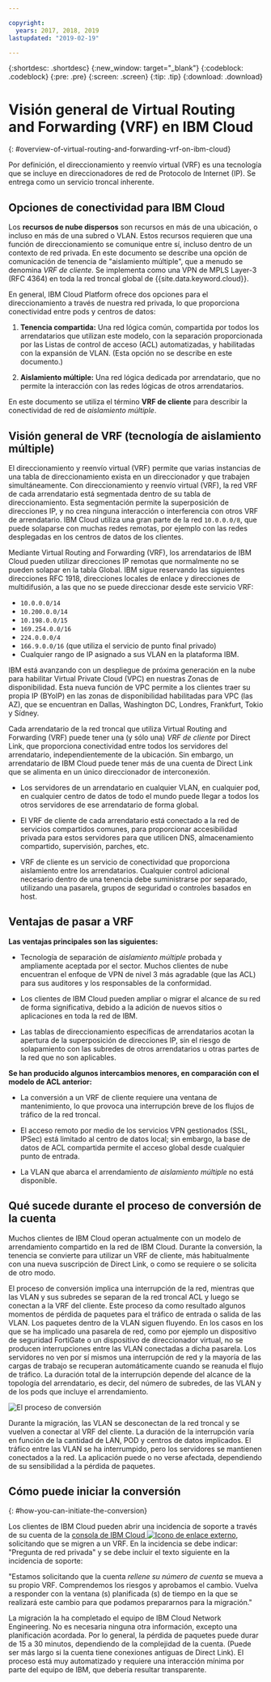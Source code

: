 ```yaml
---

copyright:
  years: 2017, 2018, 2019
lastupdated: "2019-02-19"

---
```


{:shortdesc: .shortdesc}
{:new_window: target="_blank"}
{:codeblock: .codeblock}
{:pre: .pre}
{:screen: .screen}
{:tip: .tip}
{:download: .download}

# Visión general de Virtual Routing and Forwarding (VRF) en IBM Cloud
{: #overview-of-virtual-routing-and-forwarding-vrf-on-ibm-cloud}

Por definición, el direccionamiento y reenvío virtual (VRF) es una tecnología que se incluye en direccionadores de red de Protocolo de Internet (IP). Se entrega como un servicio troncal inherente.

## Opciones de conectividad para IBM Cloud

Los **recursos de nube dispersos** son recursos en más de una ubicación, o incluso en más de una subred o VLAN. Estos recursos requieren que una función de direccionamiento se comunique entre sí, incluso dentro de un contexto de red privada. En este documento se describe una opción de comunicación de tenencia de "aislamiento múltiple", que a menudo se denomina _VRF de cliente_. Se implementa como una VPN de MPLS Layer-3 (RFC 4364) en toda la red troncal global de {{site.data.keyword.cloud}}.

En general, IBM Cloud Platform ofrece dos opciones para el direccionamiento a través de nuestra red privada, lo que proporciona conectividad entre pods y centros de datos:

1. **Tenencia compartida:** Una red lógica común, compartida por todos los arrendatarios que utilizan este modelo, con la separación proporcionada por las Listas de control de acceso (ACL) automatizadas, y habilitadas con la expansión de VLAN. (Esta opción no se describe en este documento.)

2. **Aislamiento múltiple:** Una red lógica dedicada por arrendatario, que no permite la interacción con las redes lógicas de otros arrendatarios.  

En este documento se utiliza el término **VRF de cliente** para describir la conectividad de red de _aislamiento múltiple_.

## Visión general de VRF (tecnología de aislamiento múltiple)

El direccionamiento y reenvío virtual (VRF) permite que varias instancias de una tabla de direccionamiento exista en un direccionador y que trabajen simultáneamente. Con direccionamiento y reenvío virtual (VRF), la red VRF de cada arrendatario está segmentada dentro de su tabla de direccionamiento. Esta segmentación permite la superposición de direcciones IP, y no crea ninguna interacción o interferencia con otros VRF de arrendatario. IBM Cloud utiliza una gran parte de la red `10.0.0.0/8`, que puede solaparse con muchas redes remotas, por ejemplo con las redes desplegadas en los centros de datos de los clientes.

Mediante Virtual Routing and Forwarding (VRF), los arrendatarios de IBM Cloud pueden utilizar direcciones IP remotas que normalmente no se pueden solapar en la tabla Global. IBM sigue reservando las siguientes direcciones RFC 1918, direcciones locales de enlace y direcciones de multidifusión, a las que no se puede direccionar desde este servicio VRF:

* `10.0.0.0/14`
* `10.200.0.0/14`
* `10.198.0.0/15`
* `169.254.0.0/16`
* `224.0.0.0/4`
* `166.9.0.0/16` (que utiliza el servicio de punto final privado)
* Cualquier rango de IP asignado a sus VLAN en la plataforma IBM.

IBM está avanzando con un despliegue de próxima generación en la nube para habilitar Virtual Private Cloud (VPC) en nuestras Zonas de disponibilidad. Esta nueva función de VPC permite a los clientes traer su propia IP (BYoIP) en las zonas de disponibilidad habilitadas para VPC (las AZ), que se encuentran en Dallas, Washington DC, Londres, Frankfurt, Tokio y Sídney.

Cada arrendatario de la red troncal que utiliza Virtual Routing and Forwarding (VRF) puede tener una (y sólo una) _VRF de cliente_ por Direct Link, que proporciona conectividad entre todos los servidores del arrendatario, independientemente de la ubicación. Sin embargo, un arrendatario de IBM Cloud puede tener más de una cuenta de Direct Link que se alimenta en un único direccionador de interconexión.  

* Los servidores de un arrendatario en cualquier VLAN, en cualquier pod, en cualquier centro de datos de todo el mundo puede llegar a todos los otros servidores de ese arrendatario de forma global.

* El VRF de cliente de cada arrendatario está conectado a la red de servicios compartidos comunes, para proporcionar accesibilidad privada para estos servidores para que utilicen DNS, almacenamiento compartido, supervisión, parches, etc.

* VRF de cliente es un servicio de conectividad que proporciona aislamiento entre los arrendatarios. Cualquier control adicional necesario dentro de una tenencia debe suministrarse por separado, utilizando una pasarela, grupos de seguridad o controles basados en host.

## Ventajas de pasar a VRF

**Las ventajas principales son las siguientes:**

* Tecnología de separación de _aislamiento múltiple_ probada y ampliamente aceptada por el sector. Muchos clientes de nube encuentran el enfoque de VPN de nivel 3 más agradable (que las ACL) para sus auditores y los responsables de la conformidad.   

* Los clientes de IBM Cloud pueden ampliar o migrar el alcance de su red de forma significativa, debido a la adición de nuevos sitios o aplicaciones en toda la red de IBM.

* Las tablas de direccionamiento específicas de arrendatarios acotan la apertura de la superposición de direcciones IP, sin el riesgo de solapamiento con las subredes de otros arrendatarios u otras partes de la red que no son aplicables.

**Se han producido algunos intercambios menores, en comparación con el modelo de ACL anterior:**  

* La conversión a un VRF de cliente requiere una ventana de mantenimiento, lo que provoca una interrupción breve de los flujos de tráfico de la red troncal.

* El acceso remoto por medio de los servicios VPN gestionados (SSL, IPSec) está limitado al centro de datos local; sin embargo, la base de datos de ACL compartida permite el acceso global desde cualquier punto de entrada.

* La VLAN que abarca el arrendamiento _de aislamiento múltiple_ no está disponible.

## Qué sucede durante el proceso de conversión de la cuenta

Muchos clientes de IBM Cloud operan actualmente con un modelo de arrendamiento compartido en la red de IBM Cloud. Durante la conversión, la tenencia se convierte para utilizar un VRF de cliente, más habitualmente con una nueva suscripción de Direct Link, o como se requiere o se solicita de otro modo.  

El proceso de conversión implica una interrupción de la red, mientras que las VLAN y sus subredes se separan de la red troncal ACL y luego se conectan a la VRF del cliente. Este proceso da como resultado algunos momentos de pérdida de paquetes para el tráfico de entrada o salida de las VLAN. Los paquetes dentro de la VLAN siguen fluyendo. En los casos en los que se ha implicado una pasarela de red, como por ejemplo un dispositivo de seguridad FortiGate o un dispositivo de direccionador virtual, no se producen interrupciones entre las VLAN conectadas a dicha pasarela. Los servidores no ven por sí mismos una interrupción de red y la mayoría de las cargas de trabajo se recuperan automáticamente cuando se reanuda el flujo de tráfico. La duración total de la interrupción depende del alcance de la topología del arrendatario, es decir, del número de subredes, de las VLAN y de los pods que incluye el arrendamiento.

![El proceso de conversión](/images/vrf-on-ibm-cloud.png)

Durante la migración, las VLAN se desconectan de la red troncal y se vuelven a conectar al VRF del cliente.  La duración de la interrupción varía en función de la cantidad de LAN, POD y centros de datos implicados. El tráfico entre las VLAN se ha interrumpido, pero los servidores se mantienen conectados a la red. La aplicación puede o no verse afectada, dependiendo de su sensibilidad a la pérdida de paquetes.

## Cómo puede iniciar la conversión
{: #how-you-can-initiate-the-conversion}

Los clientes de IBM Cloud pueden abrir una incidencia de soporte a través de su cuenta de la [consola de IBM Cloud ![Icono de enlace externo](../../icons/launch-glyph.svg "Icono de enlace externo")]( https://control.bluemix.net/support/unifiedConsole/tickets/add), solicitando que se migren a un VRF. En la incidencia se debe indicar: "Pregunta de red privada" y se debe incluir el texto siguiente en la incidencia de soporte:

"Estamos solicitando que la cuenta _rellene su número de cuenta_ se mueva a su propio VRF. Comprendemos los riesgos y aprobamos el cambio. Vuelva a responder con la ventana (s) planificada (s) de tiempo en la que se realizará este cambio para que podamos prepararnos para la migración."

La migración la ha completado el equipo de IBM Cloud Network Engineering. No es necesaria ninguna otra información, excepto una planificación acordada. Por lo general, la pérdida de paquetes puede durar de 15 a 30 minutos, dependiendo de la complejidad de la cuenta. (Puede ser más largo si la cuenta tiene conexiones antiguas de Direct Link). El proceso está muy automatizado y requiere una interacción mínima por parte del equipo de IBM, que debería resultar transparente.
